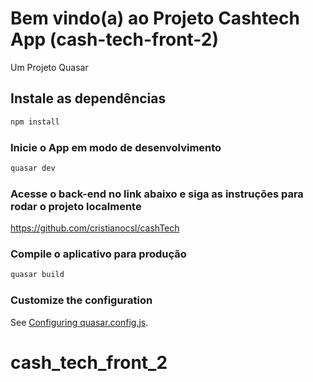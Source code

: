 # Bem vindo(a) ao Projeto Cashtech App (cash-tech-front-2)

Um Projeto Quasar

## Instale as dependências
```bash
npm install
```

### Inicie o App em modo de desenvolvimento
```bash
quasar dev
```

### Acesse o back-end no link abaixo e siga as instruções para rodar o projeto localmente
https://github.com/cristianocsl/cashTech

### Compile o aplicativo para produção
```bash
quasar build
```

### Customize the configuration
See [Configuring quasar.config.js](https://v2.quasar.dev/quasar-cli-webpack/quasar-config-js).
# cash_tech_front_2

